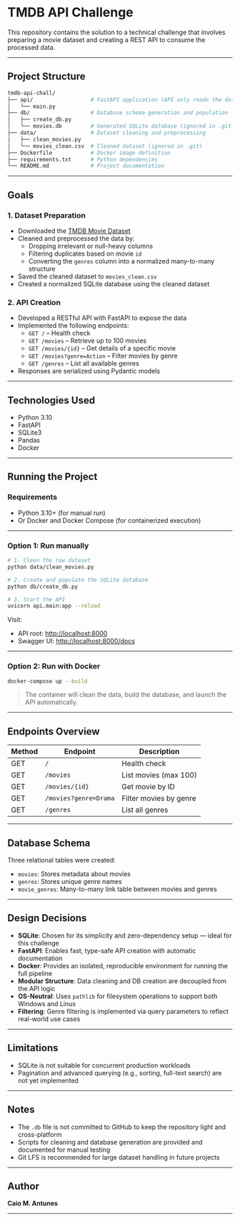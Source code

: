 # TMDB API Challenge

This repository contains the solution to a technical challenge that involves preparing a movie dataset and creating a REST API to consume the processed data.

---

## Project Structure

```bash
tmdb-api-chall/
├── api/                  # FastAPI application (API only reads the database)
│   └── main.py
├── db/                   # Database schema generation and population
│   ├── create_db.py
│   └── movies.db         # Generated SQLite database (ignored in .git)
├── data/                 # Dataset cleaning and preprocessing
│   ├── clean_movies.py
│   └── movies_clean.csv  # Cleaned dataset (ignored in .git)
├── Dockerfile            # Docker image definition
├── requirements.txt      # Python dependencies
└── README.md             # Project documentation
```

---

## Goals

### 1. Dataset Preparation

- Downloaded the [TMDB Movie Dataset](https://www.kaggle.com/datasets/asaniczka/tmdb-movies-dataset-2023-930k-movies)
- Cleaned and preprocessed the data by:
  - Dropping irrelevant or null-heavy columns
  - Filtering duplicates based on movie `id`
  - Converting the `genres` column into a normalized many-to-many structure
- Saved the cleaned dataset to `movies_clean.csv`
- Created a normalized SQLite database using the cleaned dataset

### 2. API Creation

- Developed a RESTful API with FastAPI to expose the data
- Implemented the following endpoints:
  - `GET /` – Health check
  - `GET /movies` – Retrieve up to 100 movies
  - `GET /movies/{id}` – Get details of a specific movie
  - `GET /movies?genre=Action` – Filter movies by genre
  - `GET /genres` – List all available genres
- Responses are serialized using Pydantic models

---

## Technologies Used

- Python 3.10
- FastAPI
- SQLite3
- Pandas
- Docker

---

## Running the Project

### Requirements

- Python 3.10+ (for manual run)
- Or Docker and Docker Compose (for containerized execution)

---

### Option 1: Run manually

```bash
# 1. Clean the raw dataset
python data/clean_movies.py

# 2. Create and populate the SQLite database
python db/create_db.py

# 3. Start the API
uvicorn api.main:app --reload
```

Visit:

- API root: [http://localhost:8000](http://localhost:8000)
- Swagger UI: [http://localhost:8000/docs](http://localhost:8000/docs)

---

### Option 2: Run with Docker

```bash
docker-compose up --build
```

> The container will clean the data, build the database, and launch the API automatically.

---

## Endpoints Overview

| Method | Endpoint              | Description                    |
|--------|------------------------|--------------------------------|
| GET    | `/`                   | Health check                   |
| GET    | `/movies`             | List movies (max 100)          |
| GET    | `/movies/{id}`        | Get movie by ID                |
| GET    | `/movies?genre=Drama` | Filter movies by genre         |
| GET    | `/genres`             | List all genres                |

---

## Database Schema

Three relational tables were created:

- `movies`: Stores metadata about movies
- `genres`: Stores unique genre names
- `movie_genres`: Many-to-many link table between movies and genres

---

## Design Decisions

- **SQLite**: Chosen for its simplicity and zero-dependency setup — ideal for this challenge
- **FastAPI**: Enables fast, type-safe API creation with automatic documentation
- **Docker**: Provides an isolated, reproducible environment for running the full pipeline
- **Modular Structure**: Data cleaning and DB creation are decoupled from the API logic
- **OS-Neutral**: Uses `pathlib` for filesystem operations to support both Windows and Linux
- **Filtering**: Genre filtering is implemented via query parameters to reflect real-world use cases

---

## Limitations

- SQLite is not suitable for concurrent production workloads
- Pagination and advanced querying (e.g., sorting, full-text search) are not yet implemented

---

## Notes

- The `.db` file is not committed to GitHub to keep the repository light and cross-platform
- Scripts for cleaning and database generation are provided and documented for manual testing
- Git LFS is recommended for large dataset handling in future projects

---

## Author

**Caio M. Antunes**

---
